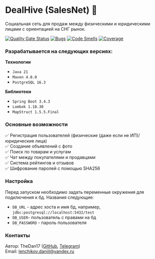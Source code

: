 # DealHive (SalesNet) 🐝

Социальная сеть для продаж между физическими и юридическими лицами с ориентацией на СНГ рынок.

[![Quality Gate Status](https://sonarcloud.io/api/project_badges/measure?project=TheDan17_SalesNet&metric=alert_status)](https://sonarcloud.io/summary/new_code?id=TheDan17_SalesNet)
[![Bugs](https://sonarcloud.io/api/project_badges/measure?project=TheDan17_SalesNet&metric=bugs)](https://sonarcloud.io/summary/new_code?id=TheDan17_SalesNet)
[![Code Smells](https://sonarcloud.io/api/project_badges/measure?project=TheDan17_SalesNet&metric=code_smells)](https://sonarcloud.io/summary/new_code?id=TheDan17_SalesNet)
[![Coverage](https://sonarcloud.io/api/project_badges/measure?project=TheDan17_SalesNet&metric=coverage)](https://sonarcloud.io/summary/new_code?id=TheDan17_SalesNet)

### Разрабатывается на следующих версиях:

**Технологии**
- `Java 21`
- `Maven 4.0.0`
- `PostgreSQL 16.3`

**Библиотеки**
- `Spring Boot 3.4.3`
- `Lombok 1.18.30`
- `MapStruct 1.5.5.Final`

### Основные возможности
✅ Регистрация пользователей (физические (даже если не ИП)/юридические лица)
\
✅ Создание объявлений с фото
\
✅ Поиск по товарам и услугам
\
✅ Чат между покупателями и продавцами
\
✅ Система рейтингов и отзывов
\
✅ Шифрование паролей с помощью SHA256

### Настройка
Перед запуском необходимо задать переменные окружения для подключения к бд.
Названия следующие:
- `DB_URL` - адрес хоста и имя бд, например, `jdbc:postgresql://localhost:5432/test`
- `DB_USER`- пользователь с правами на бд
- `DB_PASSWORD` - пароль пользователя

### Контакты
Автор: TheDan17 ([GitHub](https://github.com/TheDan17), [Telegram](https://t.me/thedan17))
\
Email: lenchikov.daniil@yandex.ru
